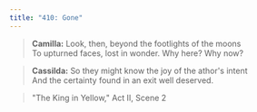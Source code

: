 ```yaml
---
title: "410: Gone"
---
```


> **Camilla:** Look, then, beyond the footlights of the moons<br>
> To upturned faces, lost in wonder.  Why here?  Why now?

> **Cassilda:** So they might know the joy of the athor's intent<br>
> And the certainty found in an exit well deserved.

> <footer>&quot;The King in Yellow,&quot; Act II, Scene 2</footer>

